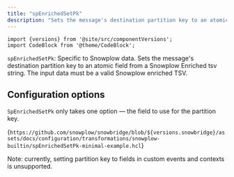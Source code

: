 ```yaml
---
title: "spEnrichedSetPk"
description: "Sets the message's destination partition key to an atomic field."
---
```


```mdx-code-block
import {versions} from '@site/src/componentVersions';
import CodeBlock from '@theme/CodeBlock';
```

`spEnrichedSetPk`: Specific to Snowplow data. Sets the message's destination partition key to an atomic field from a Snowplow Enriched tsv string.  The input data must be a valid Snowplow enriched TSV.


## Configuration options

`SpEnrichedSetPk` only takes one option — the field to use for the partition key.

<CodeBlock language="hcl" reference>{`
https://github.com/snowplow/snowbridge/blob/${versions.snowbridge}/assets/docs/configuration/transformations/snowplow-builtin/spEnrichedSetPk-minimal-example.hcl
`}</CodeBlock>

Note: currently, setting partition key to fields in custom events and contexts is unsupported.